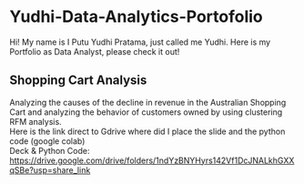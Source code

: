 # Yudhi-Data-Analytics-Portofolio
Hi! My name is I Putu Yudhi Pratama, just called me Yudhi. Here is my Portfolio as Data Analyst, please check it out!

## Shopping Cart Analysis
Analyzing the causes of the decline in revenue in the Australian Shopping Cart and analyzing the behavior of customers owned by using clustering RFM analysis.<br>
Here is the link direct to Gdrive where did I place the slide and the python code (google colab) <br>
Deck & Python Code: https://drive.google.com/drive/folders/1ndYzBNYHyrs142Vf1DcJNALkhGXXqSBe?usp=share_link


